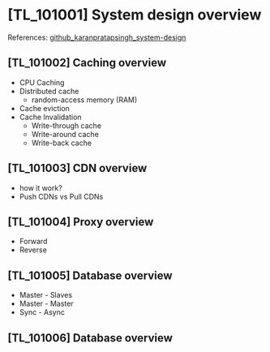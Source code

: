 # [TL_101001] System design overview

References: [github_karanpratapsingh_system-design](https://github.com/karanpratapsingh/system-design)

## [TL_101002] Caching overview

- CPU Caching
- Distributed cache
    - random-access memory (RAM)
- Cache eviction
- Cache Invalidation
    - Write-through cache
    - Write-around cache
    - Write-back cache

## [TL_101003] CDN overview

- how it work?
- Push CDNs vs Pull CDNs

## [TL_101004] Proxy overview

- Forward
- Reverse

## [TL_101005] Database overview

- Master - Slaves
- Master - Master
- Sync - Async

## [TL_101006] Database overview
